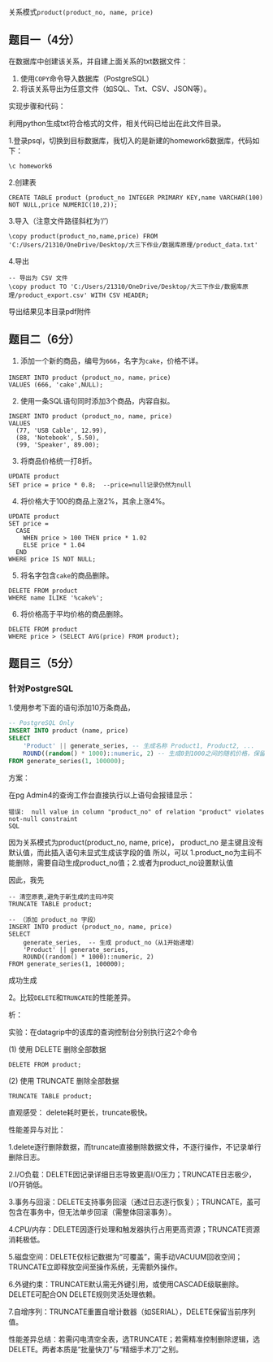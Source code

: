 关系模式`product(product_no, name, price)`

## 题目一（4分）

在数据库中创建该关系，并自建上面关系的txt数据文件：

1. 使用`COPY`命令导入数据库（PostgreSQL）
2. 将该关系导出为任意文件（如SQL、Txt、CSV、JSON等）。

实现步骤和代码：

利用python生成txt符合格式的文件，相关代码已给出在此文件目录。

1.登录psql，切换到目标数据库，我切入的是新建的homework6数据库，代码如下：
```
\c homework6
```
2.创建表
```
CREATE TABLE product (product_no INTEGER PRIMARY KEY,name VARCHAR(100) NOT NULL,price NUMERIC(10,2));
```
3.导入（注意文件路径斜杠为‘/’）
```
\copy product(product_no,name,price) FROM 'C:/Users/21310/OneDrive/Desktop/大三下作业/数据库原理/product_data.txt'
```
4.导出
```
-- 导出为 CSV 文件
\copy product TO 'C:/Users/21310/OneDrive/Desktop/大三下作业/数据库原理/product_export.csv' WITH CSV HEADER;
```
导出结果见本目录pdf附件

## 题目二（6分）

1. 添加一个新的商品，编号为`666`，名字为`cake`，价格不详。
```
INSERT INTO product (product_no, name，price) 
VALUES (666, 'cake',NULL);
```  
2. 使用一条SQL语句同时添加3个商品，内容自拟。
```
INSERT INTO product (product_no, name, price)
VALUES
  (77, 'USB Cable', 12.99),
  (88, 'Notebook', 5.50),
  (99, 'Speaker', 89.00);
```
3. 将商品价格统一打8折。
```
UPDATE product
SET price = price * 0.8;  --price=null记录仍然为null  
```
4. 将价格大于100的商品上涨2%，其余上涨4%。
```
UPDATE product
SET price = 
  CASE 
    WHEN price > 100 THEN price * 1.02
    ELSE price * 1.04 
  END
WHERE price IS NOT NULL;
```
5. 将名字包含`cake`的商品删除。
```
DELETE FROM product
WHERE name ILIKE '%cake%';  
```
6. 将价格高于平均价格的商品删除。
```
DELETE FROM product
WHERE price > (SELECT AVG(price) FROM product);
```   

## 题目三（5分）

### 针对PostgreSQL

1.使用参考下面的语句添加10万条商品，

```sql
-- PostgreSQL Only
INSERT INTO product (name, price)
SELECT
    'Product' || generate_series, -- 生成名称 Product1, Product2, ...
    ROUND((random() * 1000)::numeric, 2) -- 生成0到1000之间的随机价格，保留2位小数
FROM generate_series(1, 100000);
```
方案：

在pg Admin4的查询工作台直接执行以上语句会报错显示：
```
错误:  null value in column "product_no" of relation "product" violates not-null constraint
SQL
```
因为关系模式为product(product_no, name, price)， product_no 是主键且没有默认值，而此插入语句未显式生成该字段的值
所以，可以 1.product_no为主码不能删除，需要自动生成product_no值；2.或者为product_no设置默认值

因此，我先
```
-- 清空原表,避免于新生成的主码冲突
TRUNCATE TABLE product;
```
```
-- （添加 product_no 字段）
INSERT INTO product (product_no, name, price)
SELECT
    generate_series,  -- 生成 product_no（从1开始递增）
    'Product' || generate_series,
    ROUND((random() * 1000)::numeric, 2)
FROM generate_series(1, 100000);
```
成功生成

2。比较`DELETE`和`TRUNCATE`的性能差异。

析：

实验：在datagrip中的该库的查询控制台分别执行这2个命令

(1) 使用 DELETE 删除全部数据
```
DELETE FROM product;
```

(2) 使用 TRUNCATE 删除全部数据
```
TRUNCATE TABLE product;
```
直观感受：
delete耗时更长，truncate极快。

性能差异与对比：

1.delete逐行删除数据，而truncate直接删除数据文件，不逐行操作，不记录单行删除日志。

2.I/O负载：DELETE因记录详细日志导致更高I/O压力；TRUNCATE日志极少，I/O开销低。

3.事务与回滚：DELETE支持事务回滚（通过日志逐行恢复）；TRUNCATE，虽可包含在事务中，但无法单步回滚（需整体回滚事务）。

4.CPU/内存：DELETE因逐行处理和触发器执行占用更高资源；TRUNCATE资源消耗极低。

5.磁盘空间：DELETE仅标记数据为“可覆盖”，需手动VACUUM回收空间；TRUNCATE立即释放空间至操作系统，无需额外操作。

6.外键约束：TRUNCATE默认需无外键引用，或使用CASCADE级联删除。DELETE可配合ON DELETE规则灵活处理依赖。

7.自增序列：TRUNCATE重置自增计数器（如SERIAL），DELETE保留当前序列值。

性能差异总结：若需闪电清空全表，选TRUNCATE；若需精准控制删除逻辑，选DELETE。两者本质是“批量快刀”与“精细手术刀”之别。
